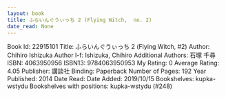 ```yaml
---
layout: book
title: ふらいんぐうぃっち 2 (Flying Witch,  no. 2)
date_read: None
---
```


Book Id: 22915101
Title: ふらいんぐうぃっち 2 (Flying Witch, #2)
Author: Chihiro Ishizuka
Author l-f: Ishizuka, Chihiro
Additional Authors: 石塚 千尋
ISBN: 4063950956
ISBN13: 9784063950953
My Rating: 0
Average Rating: 4.05
Publisher: 講談社
Binding: Paperback
Number of Pages: 192
Year Published: 2014
Date Read: 
Date Added: 2019/10/15
Bookshelves: kupka-wstydu
Bookshelves with positions: kupka-wstydu (#248)

